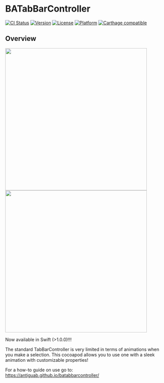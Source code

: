 # BATabBarController

[![CI Status](http://img.shields.io/travis/antiguab/BATabBarController.svg?style=flat)](https://travis-ci.org/antiguab/BATabBarController)
[![Version](https://img.shields.io/cocoapods/v/BATabBarController.svg?style=flat)](http://cocoapods.org/pods/BATabBarController)
[![License](https://img.shields.io/cocoapods/l/BATabBarController.svg?style=flat)](http://cocoapods.org/pods/BATabBarController)
[![Platform](https://img.shields.io/cocoapods/p/BATabBarController.svg?style=flat)](http://cocoapods.org/pods/BATabBarController)
[![Carthage compatible](https://img.shields.io/badge/Carthage-compatible-4BC51D.svg?style=flat)](https://github.com/Carthage/Carthage)


## Overview
<img src="https://raw.githubusercontent.com/antiguab/BATabBarController/master/readmeAssets/gif1.gif" width="450px" />
<img src="https://raw.githubusercontent.com/antiguab/BATabBarController/master/readmeAssets/gif2.gif" width="450px" />

Now available in Swift (>1.0.0)!!!

The standard TabBarController is very limited in terms of animations when you make a selection. This cocoapod allows you to use one with a sleek animation with customizable properties!

For a how-to guide on use go to: https://antiguab.github.io/batabbarcontroller/

